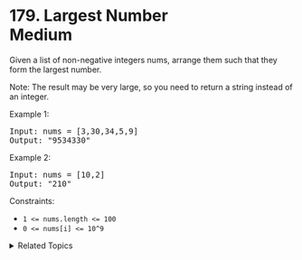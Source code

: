 # 179. Largest Number<br> Medium

Given a list of non-negative integers nums, arrange them such that they form the largest number.

Note: The result may be very large, so you need to return a string instead of an integer.

Example 1:

<pre>
Input: nums = [3,30,34,5,9]
Output: "9534330"
</pre>

Example 2:

<pre>
Input: nums = [10,2]
Output: "210"
</pre>

Constraints:

- `1 <= nums.length <= 100`
- `0 <= nums[i] <= 10^9`

<details>

<summary> Related Topics </summary>

-   `Sorting`
-   `Array`

</details>